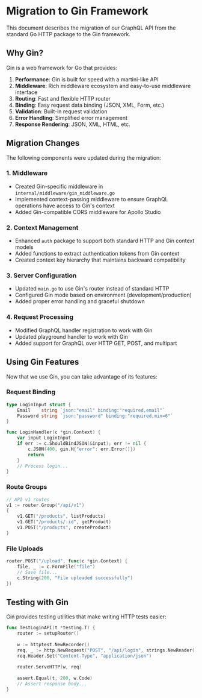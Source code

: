 # Migration to Gin Framework

This document describes the migration of our GraphQL API from the standard Go HTTP package to the Gin framework.

## Why Gin?

Gin is a web framework for Go that provides:

1. **Performance**: Gin is built for speed with a martini-like API
2. **Middleware**: Rich middleware ecosystem and easy-to-use middleware interface
3. **Routing**: Fast and flexible HTTP router
4. **Binding**: Easy request data binding (JSON, XML, Form, etc.)
5. **Validation**: Built-in request validation
6. **Error Handling**: Simplified error management
7. **Response Rendering**: JSON, XML, HTML, etc.

## Migration Changes

The following components were updated during the migration:

### 1. Middleware

- Created Gin-specific middleware in `internal/middleware/gin_middleware.go`
- Implemented context-passing middleware to ensure GraphQL operations have access to Gin's context
- Added Gin-compatible CORS middleware for Apollo Studio

### 2. Context Management

- Enhanced `auth` package to support both standard HTTP and Gin context models
- Added functions to extract authentication tokens from Gin context
- Created context key hierarchy that maintains backward compatibility

### 3. Server Configuration

- Updated `main.go` to use Gin's router instead of standard HTTP
- Configured Gin mode based on environment (development/production)
- Added proper error handling and graceful shutdown

### 4. Request Processing

- Modified GraphQL handler registration to work with Gin
- Updated playground handler to work with Gin
- Added support for GraphQL over HTTP GET, POST, and multipart

## Using Gin Features

Now that we use Gin, you can take advantage of its features:

### Request Binding

```go
type LoginInput struct {
    Email    string `json:"email" binding:"required,email"`
    Password string `json:"password" binding:"required,min=6"`
}

func LoginHandler(c *gin.Context) {
    var input LoginInput
    if err := c.ShouldBindJSON(&input); err != nil {
        c.JSON(400, gin.H{"error": err.Error()})
        return
    }
    // Process login...
}
```

### Route Groups

```go
// API v1 routes
v1 := router.Group("/api/v1")
{
    v1.GET("/products", listProducts)
    v1.GET("/products/:id", getProduct)
    v1.POST("/products", createProduct)
}
```

### File Uploads

```go
router.POST("/upload", func(c *gin.Context) {
    file, _ := c.FormFile("file")
    // Save file...
    c.String(200, "File uploaded successfully")
})
```

## Testing with Gin

Gin provides testing utilities that make writing HTTP tests easier:

```go
func TestLoginAPI(t *testing.T) {
    router := setupRouter()
    
    w := httptest.NewRecorder()
    req, _ := http.NewRequest("POST", "/api/login", strings.NewReader(`{"email":"test@example.com","password":"password"}`))
    req.Header.Set("Content-Type", "application/json")
    
    router.ServeHTTP(w, req)
    
    assert.Equal(t, 200, w.Code)
    // Assert response body...
}
```
